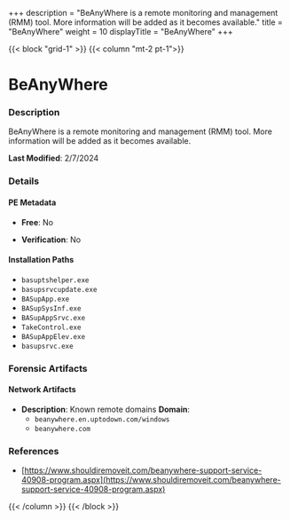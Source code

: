 +++
description = "BeAnyWhere is a remote monitoring and management (RMM) tool. More information will be added as it becomes available."
title = "BeAnyWhere"
weight = 10
displayTitle = "BeAnyWhere"
+++


{{< block "grid-1" >}}
{{< column "mt-2 pt-1">}}

# BeAnyWhere


### Description

BeAnyWhere is a remote monitoring and management (RMM) tool. More information will be added as it becomes available.



**Last Modified**: 2/7/2024

### Details


#### PE Metadata


- **Free**: No

- **Verification**: No




#### Installation Paths
- `basuptshelper.exe`
- `basupsrvcupdate.exe`
- `BASupApp.exe`
- `BASupSysInf.exe`
- `BASupAppSrvc.exe`
- `TakeControl.exe`
- `BASupAppElev.exe`
- `basupsrvc.exe`

### Forensic Artifacts




#### Network Artifacts

- **Description**: Known remote domains
  **Domain**:
    - `beanywhere.en.uptodown.com/windows`
    - `beanywhere.com`





### References
- [https://www.shouldiremoveit.com/beanywhere-support-service-40908-program.aspx](https://www.shouldiremoveit.com/beanywhere-support-service-40908-program.aspx)



{{< /column >}}
{{< /block >}}
